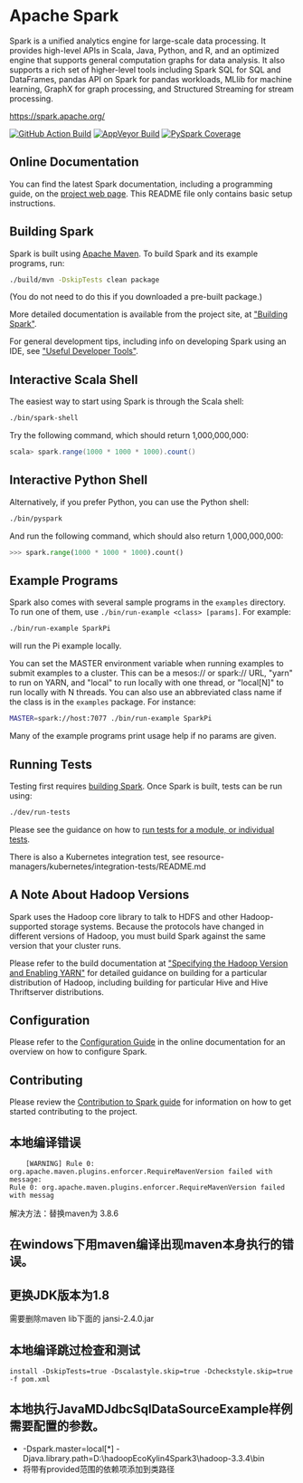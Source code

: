 # Apache Spark

Spark is a unified analytics engine for large-scale data processing. It provides
high-level APIs in Scala, Java, Python, and R, and an optimized engine that
supports general computation graphs for data analysis. It also supports a
rich set of higher-level tools including Spark SQL for SQL and DataFrames,
pandas API on Spark for pandas workloads, MLlib for machine learning, GraphX for graph processing,
and Structured Streaming for stream processing.

<https://spark.apache.org/>

[![GitHub Action Build](https://github.com/apache/spark/actions/workflows/build_and_test.yml/badge.svg?branch=master&event=push)](https://github.com/apache/spark/actions/workflows/build_and_test.yml?query=branch%3Amaster+event%3Apush)
[![AppVeyor Build](https://img.shields.io/appveyor/ci/ApacheSoftwareFoundation/spark/master.svg?style=plastic&logo=appveyor)](https://ci.appveyor.com/project/ApacheSoftwareFoundation/spark)
[![PySpark Coverage](https://codecov.io/gh/apache/spark/branch/master/graph/badge.svg)](https://codecov.io/gh/apache/spark)


## Online Documentation

You can find the latest Spark documentation, including a programming
guide, on the [project web page](https://spark.apache.org/documentation.html).
This README file only contains basic setup instructions.

## Building Spark

Spark is built using [Apache Maven](https://maven.apache.org/).
To build Spark and its example programs, run:

```bash
./build/mvn -DskipTests clean package
```

(You do not need to do this if you downloaded a pre-built package.)

More detailed documentation is available from the project site, at
["Building Spark"](https://spark.apache.org/docs/latest/building-spark.html).

For general development tips, including info on developing Spark using an IDE, see ["Useful Developer Tools"](https://spark.apache.org/developer-tools.html).

## Interactive Scala Shell

The easiest way to start using Spark is through the Scala shell:

```bash
./bin/spark-shell
```

Try the following command, which should return 1,000,000,000:

```scala
scala> spark.range(1000 * 1000 * 1000).count()
```

## Interactive Python Shell

Alternatively, if you prefer Python, you can use the Python shell:

```bash
./bin/pyspark
```

And run the following command, which should also return 1,000,000,000:

```python
>>> spark.range(1000 * 1000 * 1000).count()
```

## Example Programs

Spark also comes with several sample programs in the `examples` directory.
To run one of them, use `./bin/run-example <class> [params]`. For example:

```bash
./bin/run-example SparkPi
```

will run the Pi example locally.

You can set the MASTER environment variable when running examples to submit
examples to a cluster. This can be a mesos:// or spark:// URL,
"yarn" to run on YARN, and "local" to run
locally with one thread, or "local[N]" to run locally with N threads. You
can also use an abbreviated class name if the class is in the `examples`
package. For instance:

```bash
MASTER=spark://host:7077 ./bin/run-example SparkPi
```

Many of the example programs print usage help if no params are given.

## Running Tests

Testing first requires [building Spark](#building-spark). Once Spark is built, tests
can be run using:

```bash
./dev/run-tests
```

Please see the guidance on how to
[run tests for a module, or individual tests](https://spark.apache.org/developer-tools.html#individual-tests).

There is also a Kubernetes integration test, see resource-managers/kubernetes/integration-tests/README.md

## A Note About Hadoop Versions

Spark uses the Hadoop core library to talk to HDFS and other Hadoop-supported
storage systems. Because the protocols have changed in different versions of
Hadoop, you must build Spark against the same version that your cluster runs.

Please refer to the build documentation at
["Specifying the Hadoop Version and Enabling YARN"](https://spark.apache.org/docs/latest/building-spark.html#specifying-the-hadoop-version-and-enabling-yarn)
for detailed guidance on building for a particular distribution of Hadoop, including
building for particular Hive and Hive Thriftserver distributions.

## Configuration

Please refer to the [Configuration Guide](https://spark.apache.org/docs/latest/configuration.html)
in the online documentation for an overview on how to configure Spark.

## Contributing

Please review the [Contribution to Spark guide](https://spark.apache.org/contributing.html)
for information on how to get started contributing to the project.

## 本地编译错误
```
    [WARNING] Rule 0: org.apache.maven.plugins.enforcer.RequireMavenVersion failed with message:
Rule 0: org.apache.maven.plugins.enforcer.RequireMavenVersion failed with messag
```
 解决方法：替换maven为 3.8.6
## 在windows下用maven编译出现maven本身执行的错误。
## 更换JDK版本为1.8
    
需要删除maven lib下面的 jansi-2.4.0.jar
## 本地编译跳过检查和测试
```shell
install -DskipTests=true -Dscalastyle.skip=true -Dcheckstyle.skip=true -f pom.xml
```

## 本地执行JavaMDJdbcSqlDataSourceExample样例需要配置的参数。
* -Dspark.master=local[*] -Djava.library.path=D:\hadoopEcoKylin4Spark3\hadoop-3.3.4\bin  
* 将带有provided范围的依赖项添加到类路径